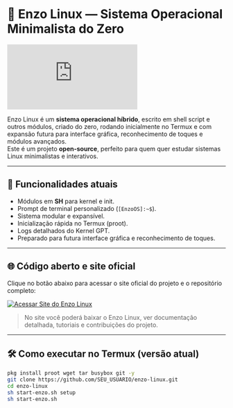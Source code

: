 # 🐧 Enzo Linux — Sistema Operacional Minimalista do Zero

![Enzo Linux Banner](https://raw.githubusercontent.com/SEU_USUARIO/enzo-linux/main/enzo-init/enzo-banner.txt)

Enzo Linux é um **sistema operacional híbrido**, escrito em shell script e outros módulos, criado do zero, rodando inicialmente no Termux e com expansão futura para interface gráfica, reconhecimento de toques e módulos avançados.  
Este é um projeto **open-source**, perfeito para quem quer estudar sistemas Linux minimalistas e interativos.

---

## 🚀 Funcionalidades atuais
- Módulos em **SH** para kernel e init.
- Prompt de terminal personalizado (`[EnzoOS]:~$`).
- Sistema modular e expansível.
- Inicialização rápida no Termux (proot).
- Logs detalhados do Kernel GPT.
- Preparado para futura interface gráfica e reconhecimento de toques.

---

## 🌐 Código aberto e site oficial

Clique no botão abaixo para acessar o site oficial do projeto e o repositório completo:

[![Acessar Site do Enzo Linux](https://img.shields.io/badge/Visitar-Site%20do%20Enzo%20Linux-blue?style=for-the-badge&logo=github)](https://SEU_SITE_DO_ENZO_LINUX.com)

> No site você poderá baixar o Enzo Linux, ver documentação detalhada, tutoriais e contribuições do projeto.

---

## 🛠️ Como executar no Termux (versão atual)
```bash
pkg install proot wget tar busybox git -y
git clone https://github.com/SEU_USUARIO/enzo-linux.git
cd enzo-linux
sh start-enzo.sh setup
sh start-enzo.sh
